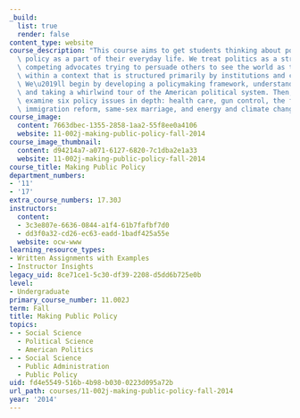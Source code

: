 ```yaml
---
_build:
  list: true
  render: false
content_type: website
course_description: "This course aims to get students thinking about politics and\
  \ policy as a part of their everyday life. We treat politics as a struggle among\
  \ competing advocates trying to persuade others to see the world as they do, working\
  \ within a context that is structured primarily by institutions and cultural ideas.\
  \ We\u2019ll begin by developing a policymaking framework, understanding ideology,\
  \ and taking a whirlwind tour of the American political system. Then, we\u2019ll\
  \ examine six policy issues in depth: health care, gun control, the federal budget,\
  \ immigration reform, same-sex marriage, and energy and climate change.\n"
course_image:
  content: 7663dbec-1355-2858-1aa2-55f8ee0a4106
  website: 11-002j-making-public-policy-fall-2014
course_image_thumbnail:
  content: d94214a7-a071-6127-6820-7c1dba2e1a33
  website: 11-002j-making-public-policy-fall-2014
course_title: Making Public Policy
department_numbers:
- '11'
- '17'
extra_course_numbers: 17.30J
instructors:
  content:
  - 3c3e807e-6636-0844-a1f4-61b7fafbf7d0
  - dd3f0a32-cd26-ec63-eadd-1badf425a55e
  website: ocw-www
learning_resource_types:
- Written Assignments with Examples
- Instructor Insights
legacy_uid: 8ce71ce1-5c30-df39-2208-d5dd6b725e0b
level:
- Undergraduate
primary_course_number: 11.002J
term: Fall
title: Making Public Policy
topics:
- - Social Science
  - Political Science
  - American Politics
- - Social Science
  - Public Administration
  - Public Policy
uid: fd4e5549-516b-4b98-b030-0223d095a72b
url_path: courses/11-002j-making-public-policy-fall-2014
year: '2014'
---
```

